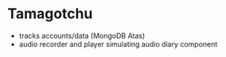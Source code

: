 # Tamagotchu


- tracks accounts/data (MongoDB Atas) 
- audio recorder and player simulating audio diary component
